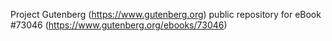 Project Gutenberg (https://www.gutenberg.org) public repository
for eBook #73046 (https://www.gutenberg.org/ebooks/73046)
